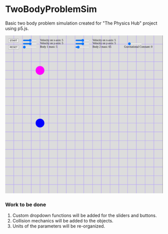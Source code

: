 # TwoBodyProblemSim

Basic two body problem simulation created for "The Physics Hub" project using p5.js. 

![](https://github.com/brtymn/TwoBodyProblemSim/blob/master/TwoBodyProblemSim_Image.png?raw=true)

### Work to be done
  1) Custom dropdown functions will be added for the sliders and buttons.
  2) Collision mechanics will be added to the objects.
  3) Units of the parameters will be re-organized.
